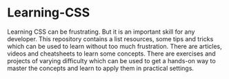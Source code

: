 # Learning-CSS

Learning CSS can be frustrating. But it is an important skill for any developer. This repository contains a list resources, some tips and tricks which can be used to learn without too much frustration. There are articles, videos and cheatsheets to learn some concepts. There are exercises and projects of varying difficulty which can be used to get a hands-on way to master the concepts and learn to apply them in practical settings.



